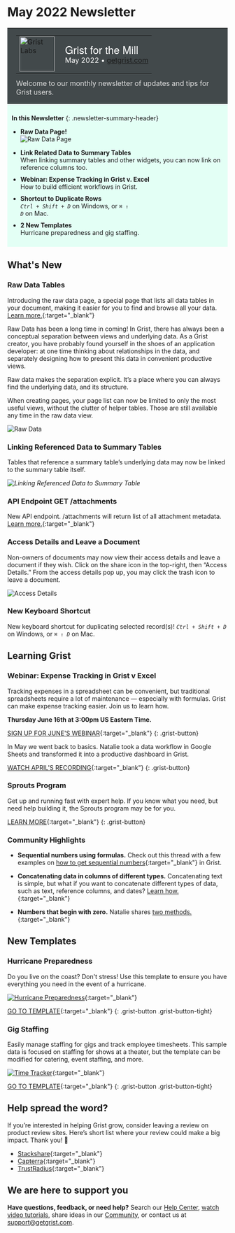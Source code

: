 # May 2022 Newsletter

<style>
  /* restore some poorly overridden defaults */
  .newsletter-header .table {
    background-color: initial;
    border: initial;
  }
  .newsletter-header .table > tbody > tr > td {
    padding: initial;
    border: initial;
    vertical-align: initial;
  }
  .newsletter-header img.header-img {
    padding: initial;
    max-width: initial;
    display: initial;
    padding: initial;
    line-height: initial;
    background-color: initial;
    border: initial;
    border-radius: initial;
    margin: initial;
  }

  /* copy newsletter styles, with a prefix for sufficient specificity */
  .newsletter-header .header {
    border: none;
    padding: 0;
    margin: 0;
  }
  .newsletter-header table > tbody > tr > td.header-image {
    width: 80px;
    padding-right: 16px;
  }
  .newsletter-header table > tbody > tr > td.header-text {
    background-color: #42494B;
    padding: 16px 20px;
  }
  .newsletter-header table.header-top {
    border: none;
    padding: 0;
    margin: 0;
    width: 100%;
  }
  .header-title {
    font-family: Helvetica Neue, Helvetica, Arial, sans-serif;
    font-size: 24px;
    line-height: 28px;
    color: #FFFFFF;
  }
  .header-month {
    color: #FFFFFF;
  }
  .header-welcome {
    margin-top: 12px;
    color: #FFFFFF;
  }
  .newsletter-summary {
    background-color: #e3fff5;
    margin: 0;
    padding: 10px;
  }
  .newsletter-summary-header {
    text-align: center;
    padding-bottom: 10px;
    border-bottom: 1px solid lightgrey;
  }
  .newsletter-summary ul {
    padding-left: 20px;
  }
  .newsletter-summary li {
    margin-bottom: 10px;
  }
  .newsletter-summary li p {
    margin: 0px
  }
</style>
<div class="newsletter-header">
<table class="header" cellpadding="0" cellspacing="0" border="0"><tr>
  <td class="header-text">
    <table class="header-top"><tr>
      <td class="header-image">
        <a href="https://www.getgrist.com">
          <img class="header-img" src="/images/newsletters/grist-labs.png" width="80" height="80" alt="Grist Labs" border="0">
        </a>
      </td>
      <td class="header-top-text">
        <div class="header-title">Grist for the Mill</div>
        <div class="header-month">May 2022
          &#8226; <a href="https://www.getgrist.com/">getgrist.com</a></div>
      </td>
    </tr></table>
    <div class="header-welcome" style="color: #e0e0e0;">
      Welcome to our monthly newsletter of updates and tips for Grist users.
    </div>
  </td>
</tr></table>
</div>

<div class="newsletter-summary row" markdown="1">

**In this Newsletter**
{: .newsletter-summary-header}

<div class="col-md-6" markdown="1">

* **Raw Data Page!**

    ![Raw Data Page](../images/newsletters/2022-05/raw-data-summary.png)

</div>

<div class="col-md-6" markdown="1">

* **Link Related Data to Summary Tables**

    When linking summary tables and other widgets, you can now link on reference columns too.

* **Webinar: Expense Tracking in Grist v. Excel**

    How to build efficient workflows in Grist.

* **Shortcut to Duplicate Rows**

    <code class="keys">*Ctrl* + *Shift* + *D*</code> on Windows, or <code class="keys">*⌘* *⇧* *D*</code> on Mac.

* **2 New Templates**

    Hurricane preparedness and gig staffing.  

</div>

</div>

## What's New

### Raw Data Tables

Introducing the raw data page, a special page that lists all data tables in your document, making it easier for you to find and browse all your data. [Learn more.](../raw-data.md){:target="\_blank"}

Raw Data has been a long time in coming! In Grist, there has always been a conceptual separation between views and underlying data. As a Grist creator, you have probably found yourself in the shoes of an application developer: at one time thinking about relationships in the data, and separately designing how to present this data in convenient productive views.

Raw data makes the separation explicit. It’s a place where you can always find the underlying data, and its structure.

When creating pages, your page list can now be limited to only the most useful views, without the clutter of helper tables. Those are still available any time in the raw data view.

![Raw Data](../images/newsletters/2022-05/raw-data.png)

### Linking Referenced Data to Summary Tables

Tables that reference a summary table’s underlying data may now be linked to the summary table itself. 

<span class="screenshot-large">*![Linking Referenced Data to Summary Table](../images/newsletters/2022-05/summary-reference-linking.gif)*</span>

### API Endpoint GET /attachments

New API endpoint. /attachments will return list of all attachment metadata. [Learn more.](../api.md#tag/attachments){:target="\_blank"} 

### Access Details and Leave a Document

Non-owners of documents may now view their access details and leave a document if they wish. Click on the share icon in the top-right, then “Access Details.” From the access details pop up, you may click the trash icon to leave a document.

![Access Details](../images/newsletters/2022-05/access-details.png)

### New Keyboard Shortcut

New keyboard shortcut for duplicating selected record(s)! <code class="keys">*Ctrl* + *Shift* + *D*</code> on Windows, or <code class="keys">*⌘* *⇧* *D*</code> on Mac. 

## Learning Grist

### Webinar: Expense Tracking in Grist v Excel

Tracking expenses in a spreadsheet can be convenient, but traditional spreadsheets require a lot of maintenance — especially with formulas. Grist can make expense tracking easier. Join us to learn how.

**Thursday June 16th at 3:00pm US Eastern Time.**

[SIGN UP FOR JUNE'S WEBINAR](https://www.getgrist.com/learn-grist-webinar/){:target="\_blank"}
{: .grist-button}

In May we went back to basics. Natalie took a data workflow in Google Sheets and transformed it into a productive dashboard in Grist.

[WATCH APRIL'S RECORDING](https://www.youtube.com/watch?v=-mNh2P_Wa6c){:target="\_blank"}
{: .grist-button}

### Sprouts Program

Get up and running fast with expert help. If you know what you need, but need help building it, the Sprouts program may be for you.

[LEARN MORE](https://www.getgrist.com/sprouts-program/){:target="\_blank"}
{: .grist-button}

### Community Highlights

* **Sequential numbers using formulas.** Check out this thread with a few examples on [how to get sequential numbers](https://community.getgrist.com/t/sequential-numbers-using-drag){:target="\_blank"} in Grist.

* **Concatenating data in columns of different types.** Concatenating text is simple, but what if you want to concatenate different types of data, such as text, reference columns, and dates? [Learn how.](https://community.getgrist.com/t/concatenate-datetime-with-reference-text){:target="\_blank"}

* **Numbers that begin with zero.** Natalie shares [two methods.](https://community.getgrist.com/t/how-to-have-numbers-that-begin-with-zero){:target="\_blank"}

## New Templates

### Hurricane Preparedness

Do you live on the coast? Don't stress! Use this template to ensure you have everything you need in the event of a hurricane.


[![Hurricane Preparedness](../images/newsletters/2022-05/hurricane-preparedness.png)](https://templates.getgrist.com/uXMbETLdfriM/Hurricane-Preparedness){:target="\_blank"}

[GO TO TEMPLATE](https://templates.getgrist.com/uXMbETLdfriM/Hurricane-Preparedness){:target="\_blank"}
{: .grist-button .grist-button-tight}

### Gig Staffing

Easily manage staffing for gigs and track employee timesheets. This sample data is focused on staffing for shows at a theater, but the template can be modified for catering, event staffing, and more.

[![Time Tracker](../images/newsletters/2022-05/gig-staffing.png)](https://templates.getgrist.com/sg8CccMuPrfX/Gig-Staffing/){:target="\_blank"}

[GO TO TEMPLATE](https://templates.getgrist.com/sg8CccMuPrfX/Gig-Staffing/){:target="\_blank"}
{: .grist-button .grist-button-tight}

## Help spread the word?
If you’re interested in helping Grist grow, consider leaving a review on product review sites. Here’s  short list where your review could make a big impact. Thank you! 🙏


* [Stackshare](https://stackshare.io/getgrist){:target="\_blank"}
* [Capterra](https://www.capterra.com/p/232821/Grist/){:target="\_blank"}
* [TrustRadius](https://www.trustradius.com/products/grist/){:target="\_blank"}

## We are here to support you

**Have questions, feedback, or need help?** Search our [Help Center](../index.md), [watch video
tutorials](https://www.youtube.com/channel/UCx0ioQrrC-bIrkmZ7ZULr0g/playlists), share ideas in our
[Community](https://community.getgrist.com), or contact us at <support@getgrist.com>.